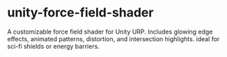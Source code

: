 # unity-force-field-shader
A customizable force field shader for Unity URP. Includes glowing edge effects, animated patterns, distortion, and intersection highlights. ideal for sci-fi shields or energy barriers.
